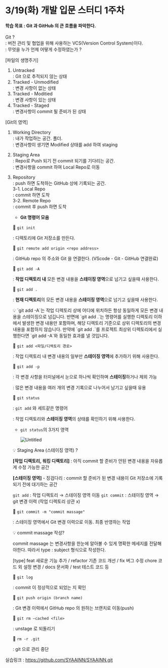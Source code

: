 # 3/19(화) 개발 입문 스터디 1주차

#### 학습 목표 : Git 과 GitHub 의 큰 흐름을 파악한다.

Git ?  
: 버전 관리 및 협업을 위해 사용하는 VCS(Version Control System)이다.  
: 무엇을 누가 언제 어떻게 수정하였는가 ?

[파일의 생명주기]

1. Untracked  
   : Git 으로 추적되지 않는 상태
2. Tracked - Unmodified  
   : 변경 사항이 없는 상태
3. Tracked - Moditied  
   : 변경 사항이 있는 상태
4. Tracked - Staged  
   : 변경사항이 commit 될 준비가 된 상태

[Git의 영역]

1. Working Directory  
   : 내가 작업하는 공간. 폴더.  
   : 변경사항이 생기면 Modified 상태를 add 하여 staging
2. Staging Area  
   : Repo로 Push 되기 전 commit 되기를 기다리는 공간.  
   : 변경사항을 commit 하여 Local Repo로 이동
3. Repository  
   : push 하면 도착하는 GitHub 상에 기록되는 공간.  
   3-1. Local Repo  
   : commit 하면 도착  
   3-2. Remote Repo  
   : commit 후 push 하면 도착

   - **Git 명령어 모음**

   📌 `git init`

   : 디렉토리에 Git 저장소를 만든다.

   📌 `git remote add origin <repo address>`

   : GitHub repo 의 주소와 Git 을 연결한다. (VScode - Git - GitHub 연결완료)

   📌 `git add -A`

   : **작업 디렉토리 내** 모든 변경 내용을 **스테이징 영역**으로 넘기고 싶을때 사용한다.

   📌 `git add .`

   : **현재 디렉토리**의 모든 변경 내용을 **스테이징 영역**으로 넘기고 싶을때 사용한다.

    <aside>
    💡 `git add -A`는 작업 디렉토리 상에 어디에 위치하든 항상 동일하게 모든 변경 내용을 스테이징으로 넘깁니다. 반면에 `git add .`는 명령어를 실행한 디렉토리 이하에서 발생한 변경 내용만 포함하며, 해당 디렉토리 기준으로 상위 디렉토리의 변경 내용을 포함하지 않습니다. 만약에 `git add .`를 프로젝트 최상위 디렉토리에서 실행한다면 `git add -A`와 동일한 효과를 낼 것입니다.
    
    </aside>
    
    📌 `git add <파일/디렉토리 경로>` 
    
    : 작업 디렉토리 내 변경 내용의 일부만 **스테이징 영역**에 추가하기 위해 사용한다. 
    
    📌 `git add -p`
    
    : 각 변경 사항을 터미널에서 눈으로 하나씩 확인하며 **스테이징**하거나 제외 가능
    
    : 많은 변경 내용을 여러 개의 변경 기록으로 나누어서 남기고 싶을때 유용 
    
    📌 `git status`
    
    : `git add` 와 세트같은 명령어
    
    : 작업 디렉토리와 **스테이징 영역**의 상태를 확인하기 위해 사용한다.
    
    - `git status`의 3가지 영역
        
        ![Untitled](https://prod-files-secure.s3.us-west-2.amazonaws.com/bc0500eb-e60c-4ab4-b9c6-e767ec9bfc94/ffa95783-beac-4345-8208-e91a902218d1/Untitled.png)
        
    
    <aside>
    💡 Staging Area (스테이징 영역) ?
    
    **[작업 디렉토리, 워킹 디렉토리]** 
    : 아직 commit 할 준비가 안된 변경 내용을 자유롭게 수정 가능한 공간  
    
    **[스테이징 영역]** - 징검다리
    : commit 할 준비가 된 변경 내용이 Git 저장소에 기록되기 전에 대기하는 공간
        
    `git add` : 작업 디렉토리 → 스테이징 영역 이동
    `git commit` : 스테이징 영역 → git 변경 이력 (작업 디렉토리 상관 x)
    
    </aside>
    
    📌 `git commit -m "commit massage"`
    
    : 스테이징 영역에서 Git 변경 이력으로 이동. 최종 반영하는 작업
    
    <aside>
    💡 commit massage 작성?
    
    commit massage 는 변경사항을 한눈에 알아볼 수 있게 명확한 메세지를 전달해야한다.
    따라서 type : subject 형식으로 작성한다.
    
    [type] 
    feat 새로운 기능 추가 / refactor 기존 코드 개선 / fix 버그 수정
    chore 코드 외 설정 변경 / docs 문서화 / test 테스트 코드 등
    
    </aside>
    
    📌 `git log` 
    
    : commit 이 정상적으로 되었는 지 확인
    
    📌 `git push origin (branch name)`
    
    : Git 변경 이력에서 GitHub repo 의 원하는 브랜치로 이동(push)
    
    📌 `git rm —cached <file>`
    
    : unstage 로 되돌리기
    
    📌 `rm -r .git`
    
    : git 으로 관리 중단

실습링크
: <https://github.com/SYAAINN/SYAAINN.git>

